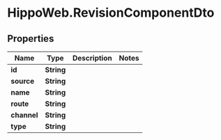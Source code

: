 # HippoWeb.RevisionComponentDto

## Properties

Name | Type | Description | Notes
------------ | ------------- | ------------- | -------------
**id** | **String** |  | 
**source** | **String** |  | 
**name** | **String** |  | 
**route** | **String** |  | 
**channel** | **String** |  | 
**type** | **String** |  | 


